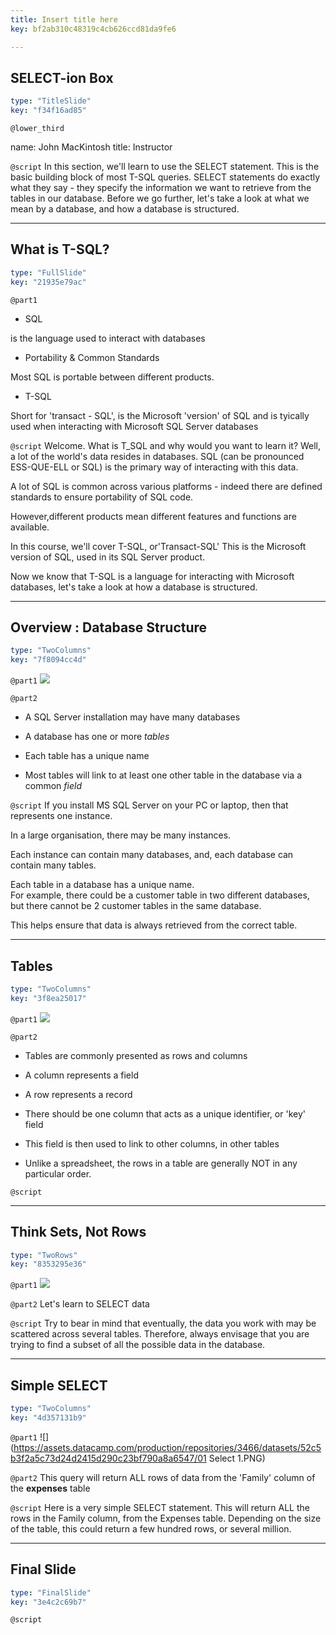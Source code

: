 ```yaml
---
title: Insert title here
key: bf2ab310c48319c4cb626ccd81da9fe6

---
```

## SELECT-ion Box

```yaml
type: "TitleSlide"
key: "f34f16ad85"
```

`@lower_third`

name: John MacKintosh
title: Instructor


`@script`
In this section, we'll learn to use the SELECT statement. 
This is the basic building block of most T-SQL queries.
SELECT statements do exactly what they say - they specify the information we want to retrieve from the tables in our database.
Before we go further, let's take a look at what we mean by a database, and how a database is structured.


---
## What is T-SQL?

```yaml
type: "FullSlide"
key: "21935e79ac"
```

`@part1`
- SQL

 is the language used to interact with databases

- Portability & Common Standards

Most SQL is portable between different products. 

- T-SQL
 
Short for 'transact - SQL', is the Microsoft 'version' of SQL and is  tyically used when interacting with Microsoft SQL Server databases


`@script`
Welcome. 
What is T_SQL and why would you want to learn it?
Well, a lot of the world's data resides in databases. 
SQL (can be pronounced ESS-QUE-ELL or SQL) is the primary way of interacting with this data. 

A lot of SQL is common across various platforms - indeed there are defined standards to ensure portability of SQL code. 

However,different products mean different features and functions are available.
 
In this course, we'll cover T-SQL, or'Transact-SQL' 
This is the Microsoft version of SQL, used in its SQL Server product.

Now we know that T-SQL is a language for interacting with Microsoft databases,  let's take a look at how a database is structured.


---
## Overview : Database Structure

```yaml
type: "TwoColumns"
key: "7f8094cc4d"
```

`@part1`
![](https://assets.datacamp.com/production/repositories/3466/datasets/5529b1afa3d94b2af37c088a6c1c796f82da8b09/database-schema-1895779_640.png)


`@part2`
- A SQL Server installation may have many databases

- A database has one or more _tables_

- Each table has a unique name

- Most tables will link to at least one other table in the database via a common _field_


`@script`
If you install MS SQL Server on your PC or laptop, then that represents one instance. 

In a large organisation, there may be many instances. 

Each instance can contain many databases, and, each database can contain many tables.
 
Each table in a database has a unique name.  
For example, there could be a customer table in two different databases, but there cannot be 2 customer tables in the same database.
 
This helps ensure that data is always retrieved from the correct table.


---
## Tables

```yaml
type: "TwoColumns"
key: "3f8ea25017"
```

`@part1`
![](https://assets.datacamp.com/production/repositories/3466/datasets/6a7185129b4f4630129e6c28e43b95b465795243/spreadsheet-147749_640.png)


`@part2`
- Tables are commonly presented as rows and columns

- A column represents a field

- A row represents a record

- There should be one column that acts as a unique identifier, or 'key' field

- This field is then used to link to other columns, in other tables

- Unlike a spreadsheet, the rows in a table are generally NOT in any particular order.


`@script`



---
## Think Sets, Not Rows

```yaml
type: "TwoRows"
key: "8353295e36"
```

`@part1`
![](https://assets.datacamp.com/production/repositories/3466/datasets/73c487f1801a9db8393081bc190cd834ad4140dc/venn-diagram-41218_640.png)


`@part2`
Let's learn to SELECT data


`@script`
Try to bear in mind that eventually, the data you work with may be scattered across several tables. Therefore, always envisage that you are trying to find a subset of all the possible data in the database.


---
## Simple SELECT

```yaml
type: "TwoColumns"
key: "4d357131b9"
```

`@part1`
![](https://assets.datacamp.com/production/repositories/3466/datasets/52c5b3f2a5c73d24d2415d290c23bf790a8a6547/01 Select 1.PNG)


`@part2`
This query will return ALL rows of data from the 'Family' column of the **expenses** table


`@script`
Here is a very simple SELECT statement. This will return ALL the rows in the Family column, from the Expenses table. Depending on the size of the table, this could return a few hundred rows, or several million.


---
## Final Slide

```yaml
type: "FinalSlide"
key: "3e4c2c69b7"
```

`@script`


